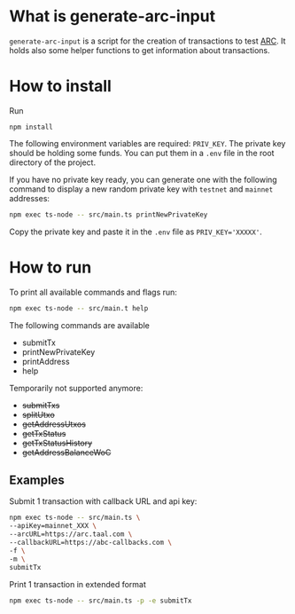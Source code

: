 # What is generate-arc-input

`generate-arc-input` is a script for the creation of transactions to test [ARC](https://github.com/bitcoin-sv/arc). It holds also some helper functions to get information about transactions.

# How to install
Run 
```
npm install
```

The following environment variables are required: `PRIV_KEY`. The private key should be holding some funds.
You can put them in a `.env` file in the root directory of the project.

If you have no private key ready, you can generate one with the following command to display a new random private key with `testnet` and `mainnet` addresses:

```bash
npm exec ts-node -- src/main.ts printNewPrivateKey
```

Copy the private key and paste it in the `.env` file as `PRIV_KEY='XXXXX'`.

# How to run

To print all available commands and flags run:
```bash
npm exec ts-node -- src/main.t help
``` 

The following commands are available
- submitTx
- printNewPrivateKey
- printAddress
- help

Temporarily not supported anymore:
- ~~submitTxs~~
- ~~splitUtxo~~
- ~~getAddressUtxos~~
- ~~getTxStatus~~
- ~~getTxStatusHistory~~
- ~~getAddressBalanceWoC~~

## Examples

Submit 1 transaction with callback URL and api key:
```bash
npm exec ts-node -- src/main.ts \
--apiKey=mainnet_XXX \
--arcURL=https://arc.taal.com \
--callbackURL=https://abc-callbacks.com \
-f \
-m \
submitTx
```

Print 1 transaction in extended format
```bash
npm exec ts-node -- src/main.ts -p -e submitTx
```